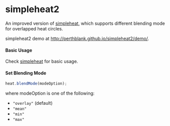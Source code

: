 simpleheat2
==========

An improved version of [simpleheat](https://github.com/mourner/simpleheat), which supports different blending mode for overlapped heat circles.

simpleheat2 demo at http://perthblank.github.io/simpleheat2/demo/.

#### Basic Usage
Check [simpleheat](https://github.com/mourner/simpleheat) for basic usage.

#### Set Blending Mode

```js
heat.blendMode(modeOption);
```
where modeOption is one of the following:
* `"overlay"` (default)
* `"mean"`
* `"min"`
* `"max"`


